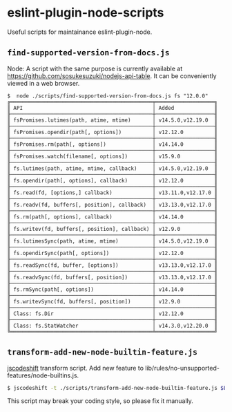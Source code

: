 # eslint-plugin-node-scripts

Useful scripts for maintainance eslint-plugin-node.

## `find-supported-version-from-docs.js`

Node: A script with the same purpose is currently available at https://github.com/sosukesuzuki/nodejs-api-table. It can be conveniently viewed in a web browser.

```
$  node ./scripts/find-supported-version-from-docs.js fs "12.0.0"
╔══════════════════════════════════════════════╤═══════════════════╗
║ API                                          │ Added             ║
╟──────────────────────────────────────────────┼───────────────────╢
║ fsPromises.lutimes(path, atime, mtime)       │ v14.5.0,v12.19.0  ║
╟──────────────────────────────────────────────┼───────────────────╢
║ fsPromises.opendir(path[, options])          │ v12.12.0          ║
╟──────────────────────────────────────────────┼───────────────────╢
║ fsPromises.rm(path[, options])               │ v14.14.0          ║
╟──────────────────────────────────────────────┼───────────────────╢
║ fsPromises.watch(filename[, options])        │ v15.9.0           ║
╟──────────────────────────────────────────────┼───────────────────╢
║ fs.lutimes(path, atime, mtime, callback)     │ v14.5.0,v12.19.0  ║
╟──────────────────────────────────────────────┼───────────────────╢
║ fs.opendir(path[, options], callback)        │ v12.12.0          ║
╟──────────────────────────────────────────────┼───────────────────╢
║ fs.read(fd, [options,] callback)             │ v13.11.0,v12.17.0 ║
╟──────────────────────────────────────────────┼───────────────────╢
║ fs.readv(fd, buffers[, position], callback)  │ v13.13.0,v12.17.0 ║
╟──────────────────────────────────────────────┼───────────────────╢
║ fs.rm(path[, options], callback)             │ v14.14.0          ║
╟──────────────────────────────────────────────┼───────────────────╢
║ fs.writev(fd, buffers[, position], callback) │ v12.9.0           ║
╟──────────────────────────────────────────────┼───────────────────╢
║ fs.lutimesSync(path, atime, mtime)           │ v14.5.0,v12.19.0  ║
╟──────────────────────────────────────────────┼───────────────────╢
║ fs.opendirSync(path[, options])              │ v12.12.0          ║
╟──────────────────────────────────────────────┼───────────────────╢
║ fs.readSync(fd, buffer, [options])           │ v13.13.0,v12.17.0 ║
╟──────────────────────────────────────────────┼───────────────────╢
║ fs.readvSync(fd, buffers[, position])        │ v13.13.0,v12.17.0 ║
╟──────────────────────────────────────────────┼───────────────────╢
║ fs.rmSync(path[, options])                   │ v14.14.0          ║
╟──────────────────────────────────────────────┼───────────────────╢
║ fs.writevSync(fd, buffers[, position])       │ v12.9.0           ║
╟──────────────────────────────────────────────┼───────────────────╢
║ Class: fs.Dir                                │ v12.12.0          ║
╟──────────────────────────────────────────────┼───────────────────╢
║ Class: fs.StatWatcher                        │ v14.3.0,v12.20.0  ║
╚══════════════════════════════════════════════╧═══════════════════╝
```

## `transform-add-new-node-builtin-feature.js`

[jscodeshift](https://github.com/facebook/jscodeshift) transform script. Add new feature to lib/rules/no-unsupported-features/node-builtins.js.

```sh
$ jscodeshift -t ./scripts/transform-add-new-node-builtin-feature.js $ESLINT_PLUGIN_NODE_PATH/lib/rules/no-unsupported-features/node-builtins.js --module=crypto --api=diffieHellman --supported=v13.9.0 --backported=12.17.0
```

This script may break your coding style, so please fix it manually.

